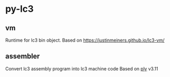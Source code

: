 # py-lc3

## vm
Runtime for lc3 bin object.
Based on <https://justinmeiners.github.io/lc3-vm/>

## assembler
Convert lc3 assembly program into lc3 machine code
Based on [ply](http://www.dabeaz.com/ply/) v3.11
